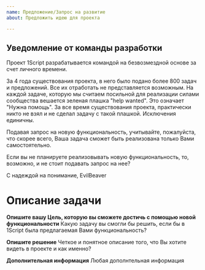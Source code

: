 ```yaml
---
name: Предложение/Запрос на развитие
about: Предложить идею для проекта

---
```


## Уведомление от команды разработки

Проект 1Script разрабатывается командой на безвозмездной основе за счет личного времени.

За 4 года существования проекта, в него было подано более 800 задач и предложений. Все их отработать не представляется возможным. На каждой задаче, которую мы считаем посильной для реализации силами сообщества вешается зеленая плашка "help wanted". Это означает "Нужна помощь". За все время существования проекта, практически никто не взял и не сделал задачу с такой плашкой. Исключения единичны.

Подавая запрос на новую функциональность, учитывайте, пожалуйста, что скорее всего, Ваша задача сможет быть реализована только Вами самостоятельно.

Если вы не планируете реализовывать новую функциональность, то, возможно, и не стоит подавать запрос на нее?

С надеждой на понимание, EvilBeaver

# Описание задачи

**Опишите вашу Цель, которую вы сможете достичь с помощью новой функциональности**
Какую задачу вы смогли бы решить, если бы в 1Script была предлагаемая Вами функциональность?

**Опишите решение**
Четкое и понятное описание того, что Вы хотите видеть в проекте и как именно?

**Дополнительная информация**
Любая дополнтельная информация
